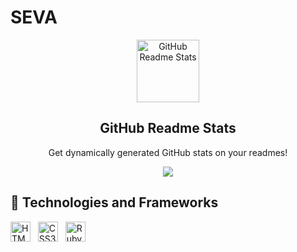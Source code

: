 # SEVA
<p align="center">
 <img width="100px" src="https://res.cloudinary.com/anuraghazra/image/upload/v1594908242/logo_ccswme.svg" align="center" alt="GitHub Readme Stats" />
 <h2 align="center">GitHub Readme Stats</h2>
 <p align="center">Get dynamically generated GitHub stats on your readmes!</p>
</p>
<p align="center">
  <img src="https://img.shields.io/badge/Supported%20by-VS%20Code%20Power%20User%20%E2%86%92-gray.svg?colorA=655BE1&colorB=4F44D6&style=for-the-badge"/>
</p>

## 🌱 Technologies and Frameworks
<p>
    <!-- HTML5 -->
    <img src="https://img.shields.io/badge/HTML5-e34f26?flat=plastic&logo=html5&logoColor=white" height="32" alt="HTML5" />
    &nbsp;
    <!-- CSS3 -->
    <img src="https://img.shields.io/badge/CSS3-1572b6?flat=plastic&logo=css3&logoColor=white" height="32" alt="CSS3" />
    &nbsp;
    <!-- Ruby on Rails -->
    <img src="https://img.shields.io/badge/Ruby%20on%20Rails-cc0000?flat=plastic&logo=ruby%20on%20rails&logoColor=white" height="32" alt="Ruby on Rails" />
    &nbsp;
</p>
